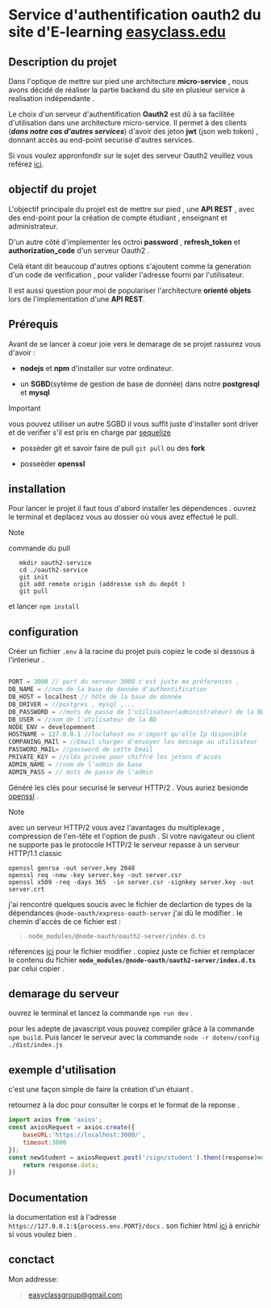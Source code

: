 # Service d'authentification oauth2 du site d'E-learning [easyclass.edu](https://easyclass.edu)

## Description  du projet
Dans l'optique de mettre sur pied une architecture **micro-service** , nous avons décidé
de réaliser la partie backend du site en plusieur service à realisation indépendante .

Le choix d'un serveur d'authentification **Oauth2** est dû à sa facilitée d'utilisation 
dans une architecture micro-service. Il permet à des clients (***dans notre cas d'autres services***) d'avoir des jeton **jwt** (json web token) , donnant accès au end-point securisé d'autres services.

Si vous voulez appronfondir sur le sujet des serveur Oauth2 veuillez vous reférez [ici](https://www.oauth.net).

## objectif du projet
L'objectif principale du projet est de mettre sur pied , une **API REST** , avec des end-point pour la création de compte étudiant , enseignant et administrateur.

D'un autre côté d'implementer les octroi **password** , **refresh_token** et **authorization_code** d'un serveur Oauth2 .

Celà étant dit beaucoup d'autres options s'ajoutent comme la generation d'un code de verification , pour valider l'adresse fourni par l'utilisateur.

Il est aussi question pour moi de populariser l'architecture **orienté objets** lors de
l'implementation d'une **API REST**.

## Prérequis
Avant de se lancer à coeur joie vers le demarage de se projet rassurez vous d'avoir :
- **nodejs** et **npm** d'installer sur votre ordinateur.
* un **SGBD**(sytème de gestion de base de donnée) dans notre **postgresql** et **mysql**
> [!IMPORTANT]
> vous pouvez utiliser un autre SGBD il vous suffit juste d'installer sont driver
> et de verifier s'il est pris en charge par [sequelize](https://sequelize.org)

+ possèder git et savoir faire de pull `git pull` ou des **fork**
* posseèder **openssl** 

## installation
Pour lancer le projet il faut tous d'abord installer les dépendences .
ouvrez le terminal et deplacez vous au dossier où vous avez effectué le pull.
>[!NOTE]
>commande du pull
>```
>    mkdir oauth2-service
>    cd ./oauth2-service
>    git init 
>    git add remote origin (addresse ssh du depôt )
>    git pull
>```
et  lancer `npm install`

## configuration

Créer un fichier `.env` à la racine du projet puis copiez le code si dessous à l'interieur .

```js

PORT = 3000 // port du serveur 3000 c'est juste ma préferences .
DB_NAME = //nom de la base de donnée d'authentification 
DB_HOST = localhost // hôte de la base de donnée 
DB_DRIVER = //postgres , mysql ,...
DB_PASSWORD = //mots de passe de l'utilisateur(administrateur) de la BD
DB_USER = //nom de l'utilisateur de la BD
NODE_ENV = developemnent 
HOSTNAME = 127.0.0.1 //loclahost ou n'import qu'elle Ip disponible 
COMPANING_MAIl = //Email charger d'envoyer les message au utilisateur 
PASSWORD_MAIL= //password de cette Email 
PRIVATE_KEY = //clés privée pour chiffré les jetons d'accès 
ADMIN_NAME = //nom de l'admin de base
ADMIN_PASS = // mots de passe de l'admin

```

Généré les clés pour securisé le serveur HTTP/2 . Vous auriez besionde [openssl]() .
>[!NOTE]
>avec un serveur HTTP/2 vous avez l'avantages du multiplexage , compression de l'en-tête
>et l'option de push . Si votre navigateur ou client ne supporte pas le protocole HTTP/2
>le serveur repasse à un serveur HTTP/1.1 classic

```
openssl genrsa -out server.key 2048
openssl req -new -key server.key -out server.csr
openssl x509 -req -days 365  -in server.csr -signkey server.key -out server.crt
```

j'ai rencontré quelques soucis avec le fichier de declartion de types de 
la dépendances `@node-oauth/express-oauth-server` j'ai dù le modifier .
le chemin d'accès de ce fichier est : 
> `node_modules/@node-oauth/oauth2-server/index.d.ts`

réferences [ici](/config.md) pour le fichier modifier .
copiez juste ce fichier et remplacer le contenu du fichier **`node_modules/@node-oauth/oauth2-server/index.d.ts`** par celui copier .

## demarage du serveur
ouvrez le terminal et lancez la commande `npm run dev` .

pour les adepte de javascript vous pouvez compiler grâce à la commande `npm build`.
Puis lancer le serveur avec la commande `node -r dotenv/config ./dist/index.js`

## exemple d'utilisation
c'est une façon simple de faire  la création d'un étuiant .

retournez à la doc pour consulter le corps et le format de la reponse .

```js
import axios from 'axios';
const axiosRequest = axios.create({
    baseURL:'https://localhost:3000/',
    timeout:3000
});
const newStudent = axiosRequest.post('/sign/student').then((response)=>{
    return response.data;
})
```
## Documentation
la documentation est à l'adresse ``https://127.0.0.1:${process.env.PORT}/docs`` .
son fichier html [ici](/docs/index.html) à enrichir si vous voulez bien . 

## conctact
Mon addresse: 
> easyclassgroup@gmail.com
